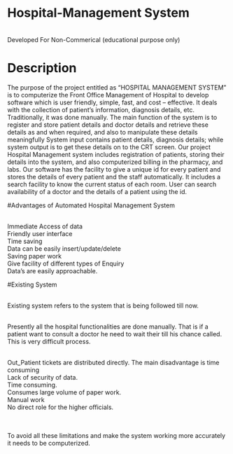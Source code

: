 # Hospital-Management System
  <br>Developed For Non-Commerical (educational purpose only)
<br>
# Description
The purpose of the project entitled as “HOSPITAL MANAGEMENT SYSTEM” is to computerize the Front Office Management of Hospital to develop software which is user friendly, simple, fast, and cost – effective. It deals with the collection of patient’s information, diagnosis details, etc. Traditionally, it was done manually.
The main function of the system is to register and store patient details and doctor
details and retrieve these details as and when required, and also to manipulate these details meaningfully System input contains patient details, diagnosis details; while system output is to get these details on to the CRT screen.
            Our project Hospital Management system includes registration of patients, storing their details into the system, and also computerized billing in the pharmacy, and labs. Our software has the facility to give a unique id for every patient and stores the details of every patient and the staff automatically. It includes a search facility to know the current status of each room. User can search availability of a doctor and the details of a patient using the id.
            
            

#Advantages of Automated Hospital Management System

<br>Immediate Access of data
<br> Friendly user interface
<br> Time saving
<br> Data can be easily insert/update/delete 
<br> Saving paper work
<br> Give facility of different types of Enquiry
<br> Data’s are easily approachable.


#Existing System

<br>Existing system refers to the system that is being followed till now. 

<br>Presently all the hospital functionalities are done manually. That is if a patient want to consult a doctor he need to wait their till his chance called. This is very difficult process.

<br>Out_Patient tickets are distributed directly. The main disadvantage is time consuming
<br>Lack of security of data.
<br> Time consuming.
<br> Consumes large volume of paper work.
<br> Manual work
<br> No direct role for the higher officials.

<br><br>To avoid all these limitations and make the system working more accurately it needs to be computerized.

